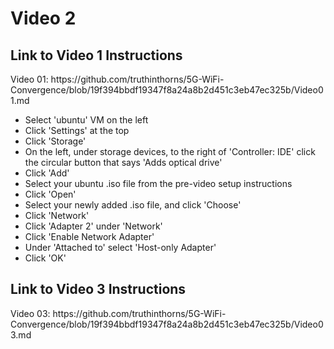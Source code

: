 <h1>Video 2</h1>
<h2>Link to Video 1 Instructions</h2>
<p>Video 01: https://github.com/truthinthorns/5G-WiFi-Convergence/blob/19f394bbdf19347f8a24a8b2d451c3eb47ec325b/Video01.md</p>
<ul>
    <li>Select 'ubuntu' VM on the left</li>
    <li>Click 'Settings' at the top</li>
    <li>Click 'Storage'</li>
    <li>On the left, under storage devices, to the right of 'Controller: IDE' click the circular button that says 'Adds
        optical drive'</li>
    <li>Click 'Add'</li>
    <li>Select your ubuntu .iso file from the pre-video setup instructions</li>
    <li>Click 'Open'</li>
    <li>Select your newly added .iso file, and click 'Choose'</li>
    <li>Click 'Network'</li>
    <li>Click 'Adapter 2' under 'Network'</li>
    <li>Click 'Enable Network Adapter'</li>
    <li>Under 'Attached to' select 'Host-only Adapter'</li>
    <li>Click 'OK'</li>
</ul>

<h2>Link to Video 3 Instructions</h2>
Video 03: https://github.com/truthinthorns/5G-WiFi-Convergence/blob/19f394bbdf19347f8a24a8b2d451c3eb47ec325b/Video03.md
